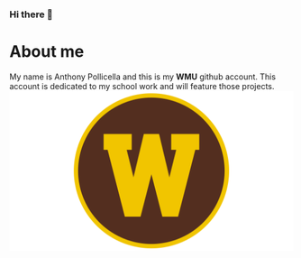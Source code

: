 ### Hi there 👋

# About me
My name is Anthony Pollicella and this is my **WMU** github account.
This account is dedicated to my school work and will feature those projects.
![alt text](WMUlogo.png)
<!--
**AnthonyPollicella/AnthonyPollicella** is a ✨ _special_ ✨ repository because its `README.md` (this file) appears on your GitHub profile.

Here are some ideas to get you started:

- 🔭 I’m currently working on ...
- 🌱 I’m currently learning ...
- 👯 I’m looking to collaborate on ...
- 🤔 I’m looking for help with ...
- 💬 Ask me about ...
- 📫 How to reach me: ...
- 😄 Pronouns: ...
- ⚡ Fun fact: ...
-->
